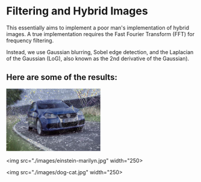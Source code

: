 # Filtering and Hybrid Images

This essentially aims to implement a poor man's implementation of hybrid images. A true implementation requires the Fast Fourier Transform (FFT) for frequency filtering.

Instead, we use Gaussian blurring, Sobel edge detection, and the Laplacian of the Gaussian (LoG), also known as the 2nd derivative of the Gaussian).

## Here are some of the results:

<img src="./images/rhino-car.jpg" width="250">

<img src="./images/einstein-marilyn.jpg" width="250>

<img src="./images/dog-cat.jpg" width="250>
